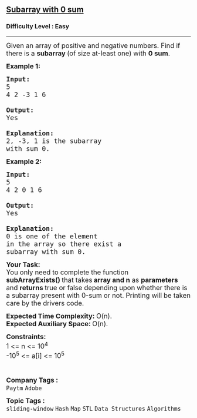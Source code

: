 <h2><a href="https://practice.geeksforgeeks.org/problems/subarray-with-0-sum-1587115621/1?page=1&difficulty[]=0&status[]=unsolved&sortBy=submissions">Subarray with 0 sum</a></h2><h3>Difficulty Level : Easy</h3><hr><div class="problems_problem_content__Xm_eO"><p><span style="font-size:18px">Given an array of&nbsp;positive and negative numbers. Find if there is a <strong>subarray </strong>(of size at-least one) with <strong>0 sum</strong>.</span></p>

<p><strong><span style="font-size:18px">Example 1:</span></strong></p>

<pre><strong><span style="font-size:18px">Input:</span></strong><strong><span style="font-size:18px">
</span></strong><span style="font-size:18px">5
4 2 -3 1 6

<strong>Output: 
</strong>Yes
<strong>
Explanation: 
</strong>2, -3, 1 is the subarray 
with sum 0.</span></pre>

<p><strong><span style="font-size:18px">Example 2:</span></strong></p>

<pre><strong><span style="font-size:18px">Input:</span></strong><strong><span style="font-size:18px">
</span></strong><span style="font-size:18px">5
4 2 0 1 6

<strong>Output:</strong> 
Yes

<strong>Explanation:</strong> 
0 is one of the element 
in the array so there exist a 
subarray with sum 0.</span>
</pre>

<p><span style="font-size:18px"><strong>Your Task:</strong><br>
You only need to complete the function <strong>subArrayExists()&nbsp;</strong>that takes<strong> array and n</strong> as <strong>parameters </strong>and <strong>returns </strong>true or false depending upon whether there is a subarray present with 0-sum or not. Printing will be taken care by the drivers code.</span></p>

<p><span style="font-size:18px"><strong>Expected Time Complexity:&nbsp;</strong>O(n).<br>
<strong>Expected Auxiliary Space:&nbsp;</strong>O(n).</span></p>

<p><span style="font-size:18px"><strong>Constraints:</strong><br>
1 &lt;= n&nbsp;&lt;= 10<sup>4</sup><br>
-10<sup>5</sup> &lt;= a[i] &lt;= 10<sup>5</sup></span></p>

<p>&nbsp;</p>
</div><p><span style=font-size:18px><strong>Company Tags : </strong><br><code>Paytm</code>&nbsp;<code>Adobe</code>&nbsp;<br><p><span style=font-size:18px><strong>Topic Tags : </strong><br><code>sliding-window</code>&nbsp;<code>Hash</code>&nbsp;<code>Map</code>&nbsp;<code>STL</code>&nbsp;<code>Data Structures</code>&nbsp;<code>Algorithms</code>&nbsp;